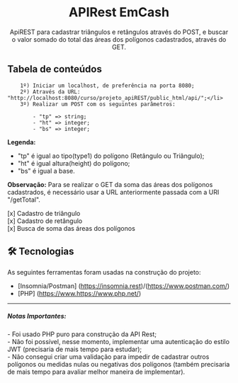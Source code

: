 <h1 align="center">APIRest EmCash</h1>

<p align="center">ApiREST para cadastrar triângulos e retângulos através do POST, e buscar o valor somado do total das áreas dos polígonos cadastrados, através do GET.</p>


<h2>Tabela de conteúdos</h2>



	
		1º) Iniciar um localhost, de preferência na porta 8080;
		2º) Através da URL: "http://localhost:8080/curso/projeto_apiREST/public_html/api/";</li>
		3º) Realizar um POST com os seguintes parâmetros:
		
			- "tp" => string;  
			- "ht" => integer;
			- "bs" => integer;
      
  <strong>Legenda:</strong>
  - "tp" é igual ao tipo(type1) do polígono (Retângulo ou Triângulo); 
  - "ht" é igual altura(height) do polígono; 
  - "bs" é igual a base.
   
<strong>Observação:</strong>
Para se realizar o GET da soma das áreas dos polígonos cadastrados, é necessário usar a URL anteriormente passada com a URI "/getTotal". 



<p> [x] Cadastro de triângulo <br>
 [x] Cadastro de retângulo<br>
 [x] Busca de soma das áreas dos polígonos
</p>


<h2>🛠 Tecnologias</h2>

As seguintes ferramentas foram usadas na construção do projeto:

- [Insomnia/Postman] (https://insomnia.rest)/(https://www.postman.com/)
- [PHP] (https://www.https://www.php.net/)

<hr>
<h5>Notas Importantes:</h5>

<p>- Foi usado PHP puro para construção da API Rest;<br>
- Não foi possível, nesse momento, implementar uma autenticação do estilo JWT (precisaria de mais tempo para estudar);<br>
- Não consegui criar uma validação para impedir de cadastrar outros polígonos ou medidas nulas ou negativas dos polígonos (também precisaria de mais tempo para avaliar melhor maneira de implementar).
</p>
